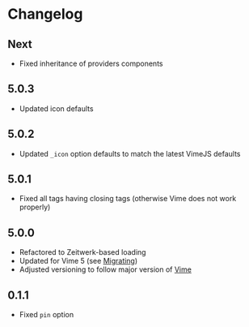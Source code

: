 # Changelog

## Next

- Fixed inheritance of providers components

## 5.0.3

- Updated icon defaults

## 5.0.2

- Updated `_icon` option defaults to match the latest VimeJS defaults

## 5.0.1

- Fixed all tags having closing tags (otherwise Vime does not work properly)

## 5.0.0

- Refactored to Zeitwerk-based loading
- Updated for Vime 5 (see [Migrating](https://vimejs.com/welcome/release-notes#migrating-v4-to-v5))
- Adjusted versioning to follow major version of [Vime](https://github.com/vime-js/vime)

## 0.1.1

- Fixed `pin` option
